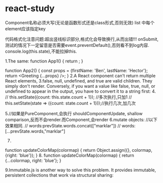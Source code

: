 # react-study

Component名称必须大写(无论是函数形式还是class形式,否则无效)
list 中每个element应该指定key

代码格式化注意问题:超出竖线标识部分,格式化会导致换行,从而出错!!!
onSubmit,测试的情况下一定留意是否需要event.preventDefault(),否则看不到log内容.
console.log(this.state),不能拉掉this.

1.The same:
function App1() {
  return <Greeting firstName="Ben" lastName="Hector" />;
}

function App2() {
  const props = {firstName: 'Ben', lastName: 'Hector'};
  return <Greeting {...props} />;
}
2.A React component can't return multiple React elements,
3.false, null, undefined, and true are valid children. They simply don't render.
Conversely, if you want a value like false, true, null, or undefined to appear in the output, you have to convert it
to a string first:
4.
//        this.setState({count: this.state.count + 1});  //多次执行,只加1
//        this.setState(state => ({count: state.count + 1}));//执行几次,加几次

5.//如果是PureComponent,会执行 shouldComponentUpdate, shallow comparison,反而不会render.而Component,会render
6.mutate objects:
          //以下效果相同.
          //        words:prevState.words.concat(["marklar"])
          //        words:[...prevState.words,"marklar"]

7.
function updateColorMap(colormap) {
  return Object.assign({}, colormap, {right: 'blue'});
}
8.
function updateColorMap(colormap) {
  return {...colormap, right: 'blue'};
}

9.Immutable.js is another way to solve this problem. It provides immutable, persistent collections that work via structural sharing: